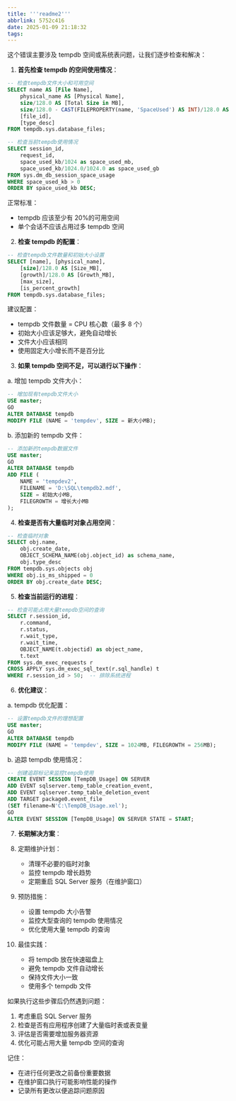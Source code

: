 ```yaml
---
title: '''readme2'''
abbrlink: 5752c416
date: 2025-01-09 21:18:32
tags:
---
```


这个错误主要涉及 tempdb 空间或系统表问题，让我们逐步检查和解决：

1. **首先检查 tempdb 的空间使用情况**：

```sql
-- 检查tempdb文件大小和可用空间
SELECT name AS [File Name],
    physical_name AS [Physical Name],
    size/128.0 AS [Total Size in MB],
    size/128.0 - CAST(FILEPROPERTY(name, 'SpaceUsed') AS INT)/128.0 AS [Available Space in MB],
    [file_id],
    [type_desc]
FROM tempdb.sys.database_files;

-- 检查当前tempdb使用情况
SELECT session_id,
    request_id,
    space_used_kb/1024 as space_used_mb,
    space_used_kb/1024.0/1024.0 as space_used_gb
FROM sys.dm_db_session_space_usage
WHERE space_used_kb > 0
ORDER BY space_used_kb DESC;
```

正常标准：

- tempdb 应该至少有 20%的可用空间
- 单个会话不应该占用过多 tempdb 空间

2. **检查 tempdb 的配置**：

```sql
-- 检查tempdb文件数量和初始大小设置
SELECT [name], [physical_name],
    [size]/128.0 AS [Size_MB],
    [growth]/128.0 AS [Growth_MB],
    [max_size],
    [is_percent_growth]
FROM tempdb.sys.database_files;
```

建议配置：

- tempdb 文件数量 = CPU 核心数（最多 8 个）
- 初始大小应该足够大，避免自动增长
- 文件大小应该相同
- 使用固定大小增长而不是百分比

3. **如果 tempdb 空间不足，可以进行以下操作**：

a. 增加 tempdb 文件大小：

```sql
-- 增加现有tempdb文件大小
USE master;
GO
ALTER DATABASE tempdb
MODIFY FILE (NAME = 'tempdev', SIZE = 新大小MB);
```

b. 添加新的 tempdb 文件：

```sql
-- 添加新的tempdb数据文件
USE master;
GO
ALTER DATABASE tempdb
ADD FILE (
    NAME = 'tempdev2',
    FILENAME = 'D:\SQL\tempdb2.mdf',
    SIZE = 初始大小MB,
    FILEGROWTH = 增长大小MB
);
```

4. **检查是否有大量临时对象占用空间**：

```sql
-- 检查临时对象
SELECT obj.name,
    obj.create_date,
    OBJECT_SCHEMA_NAME(obj.object_id) as schema_name,
    obj.type_desc
FROM tempdb.sys.objects obj
WHERE obj.is_ms_shipped = 0
ORDER BY obj.create_date DESC;
```

5. **检查当前运行的进程**：

```sql
-- 检查可能占用大量tempdb空间的查询
SELECT r.session_id,
    r.command,
    r.status,
    r.wait_type,
    r.wait_time,
    OBJECT_NAME(t.objectid) as object_name,
    t.text
FROM sys.dm_exec_requests r
CROSS APPLY sys.dm_exec_sql_text(r.sql_handle) t
WHERE r.session_id > 50;  -- 排除系统进程
```

6. **优化建议**：

a. tempdb 优化配置：

```sql
-- 设置tempdb文件的理想配置
USE master;
GO
ALTER DATABASE tempdb
MODIFY FILE (NAME = 'tempdev', SIZE = 1024MB, FILEGROWTH = 256MB);
```

b. 追踪 tempdb 使用情况：

```sql
-- 创建追踪标记来监控tempdb使用
CREATE EVENT SESSION [TempDB_Usage] ON SERVER
ADD EVENT sqlserver.temp_table_creation_event,
ADD EVENT sqlserver.temp_table_deletion_event
ADD TARGET package0.event_file
(SET filename=N'C:\TempDB_Usage.xel');
GO
ALTER EVENT SESSION [TempDB_Usage] ON SERVER STATE = START;
```

7. **长期解决方案**：

1. 定期维护计划：

   - 清理不必要的临时对象
   - 监控 tempdb 增长趋势
   - 定期重启 SQL Server 服务（在维护窗口）

1. 预防措施：

   - 设置 tempdb 大小告警
   - 监控大型查询的 tempdb 使用情况
   - 优化使用大量 tempdb 的查询

1. 最佳实践：
   - 将 tempdb 放在快速磁盘上
   - 避免 tempdb 文件自动增长
   - 保持文件大小一致
   - 使用多个 tempdb 文件

如果执行这些步骤后仍然遇到问题：

1. 考虑重启 SQL Server 服务
2. 检查是否有应用程序创建了大量临时表或表变量
3. 评估是否需要增加服务器资源
4. 优化可能占用大量 tempdb 空间的查询

记住：

- 在进行任何更改之前备份重要数据
- 在维护窗口执行可能影响性能的操作
- 记录所有更改以便追踪问题原因
